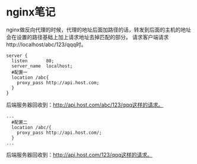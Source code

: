 # nginx笔记

nginx做反向代理的时候，代理的地址后面加路径的话，转发到后面的主机的地址会在设置的路径基础上加上请求地址去掉匹配的部分。
请求客户端请求http://localhost/abc/123/qqq时。
```
server {
  listen       80;
  server_name  localhost;
  #配置一
  location /abc{
  	proxy_pass http://api.host.com;
  }
}
```
后端服务器回收到：http://api.host.com/abc/123/qqq这样的请求。

```
...
  #配置二
  location /abc/{
  	proxy_pass http://api.host.com/;
  }
...
```
后端服务器回收到：http://api.host.com/123/qqq这样的请求。

